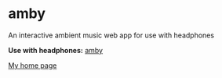 # amby

An interactive ambient music web app for use with headphones

__Use with headphones:__ [amby](https://csusbdt.github.io/amby/)

[My home page](https://csusbdt.github.io/)
